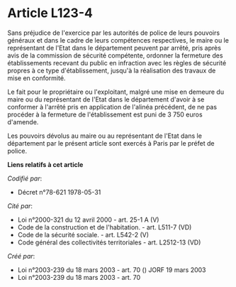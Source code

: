 # Article L123-4

Sans préjudice de l'exercice par les autorités de police de leurs pouvoirs généraux et dans le cadre de leurs compétences
respectives, le maire ou le représentant de l'Etat dans le département peuvent par arrêté, pris après avis de la commission
de sécurité compétente, ordonner la fermeture des établissements recevant du public en infraction avec les règles de sécurité
propres à ce type d'établissement, jusqu'à la réalisation des travaux de mise en conformité.

Le fait pour le propriétaire ou l'exploitant, malgré une mise en demeure du maire ou du représentant de l'Etat dans le
département d'avoir à se conformer à l'arrêté pris en application de l'alinéa précédent, de ne pas procéder à la fermeture de
l'établissement est puni de 3 750 euros d'amende.

Les pouvoirs dévolus au maire ou au représentant de l'Etat dans le département par le présent article sont exercés à Paris
par le préfet de police.

**Liens relatifs à cet article**

_Codifié par_:

  - Décret n°78-621 1978-05-31

_Cité par_:

  - Loi n°2000-321 du 12 avril 2000 - art. 25-1 A (V)
  - Code de la construction et de l'habitation. - art. L511-7 (VD)
  - Code de la sécurité sociale. - art. L542-2 (V)
  - Code général des collectivités territoriales - art. L2512-13 (VD)

_Créé par_:

  - Loi n°2003-239 du 18 mars 2003 - art. 70 () JORF 19 mars 2003
  - Loi n°2003-239 du 18 mars 2003 - art. 70
